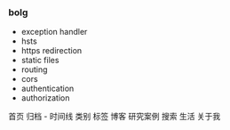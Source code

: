 ### bolg

- exception handler
- hsts
- https redirection
- static files
- routing
- cors
- authentication
- authorization



首页
归档 - 时间线
类别
标签
博客
研究案例
搜索
生活
关于我